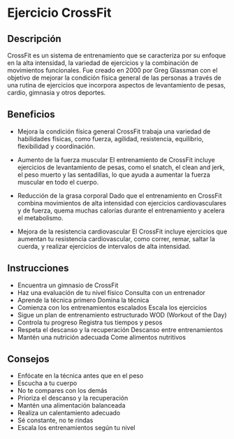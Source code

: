 # Ejercicio CrossFit

## Descripción
CrossFit es un sistema de entrenamiento que se caracteriza por su enfoque en la alta intensidad, la variedad de ejercicios y la combinación de movimientos funcionales. Fue creado en 2000 por Greg Glassman con el objetivo de mejorar la condición física general de las personas a través de una rutina de ejercicios que incorpora aspectos de levantamiento de pesas, cardio, gimnasia y otros deportes.

## Beneficios
- Mejora la condición física general
CrossFit trabaja una variedad de habilidades físicas, como fuerza, agilidad, resistencia, equilibrio, flexibilidad y coordinación.

- Aumento de la fuerza muscular
El entrenamiento de CrossFit incluye ejercicios de levantamiento de pesas, como el snatch, el clean and jerk, el peso muerto y las sentadillas, lo que ayuda a aumentar la fuerza muscular en todo el cuerpo.

- Reducción de la grasa corporal
Dado que el entrenamiento en CrossFit combina movimientos de alta intensidad con ejercicios cardiovasculares y de fuerza, quema muchas calorías durante el entrenamiento y acelera el metabolismo.

- Mejora de la resistencia cardiovascular
El CrossFit incluye ejercicios que aumentan tu resistencia cardiovascular, como correr, remar, saltar la cuerda, y realizar ejercicios de intervalos de alta intensidad.

## Instrucciones
- Encuentra un gimnasio de CrossFit
- Haz una evaluación de tu nivel físico Consulta con un entrenador
- Aprende la técnica primero Domina la técnica 
- Comienza con los entrenamientos escalados Escala los ejercicios
- Sigue un plan de entrenamiento estructurado WOD (Workout of the Day)
- Controla tu progreso Registra tus tiempos y pesos
- Respeta el descanso y la recuperación Descanso entre entrenamientos
- Mantén una nutrición adecuada Come alimentos nutritivos

## Consejos
- Enfócate en la técnica antes que en el peso
- Escucha a tu cuerpo
- No te compares con los demás
- Prioriza el descanso y la recuperación
- Mantén una alimentación balanceada
- Realiza un calentamiento adecuado
- Sé constante, no te rindas
- Escala los entrenamientos según tu nivel